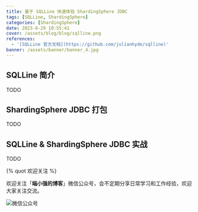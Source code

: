 ```yaml
---
title: 基于 SQLLine 快速体验 ShardingSphere JDBC
tags: [SQLLine, ShardingSphere]
categories: [ShardingSphere]
date: 2023-8-29 10:55:41
cover: /assets/blog/blog/sqlline.png
references:
  - '[SQLLine 官方文档](https://github.com/julianhyde/sqlline)'
banner: /assets/banner/banner_4.jpg
---
```


## SQLLine 简介

TODO

## ShardingSphere JDBC 打包

TODO

## SQLLine & ShardingSphere JDBC 实战

TODO



{% quot 欢迎关注 %}

欢迎关注「**端小强的博客**」微信公众号，会不定期分享日常学习和工作经验，欢迎大家关注交流。

![微信公众号](/assets/wechat/gongzhonghao.png)
